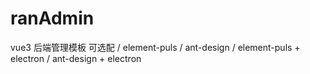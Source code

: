# ranAdmin
vue3 后端管理模板 可选配 / element-puls / ant-design / element-puls + electron / ant-design + electron
